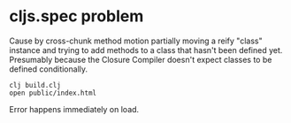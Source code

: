 # cljs.spec problem

Cause by cross-chunk method motion partially moving a reify "class" instance and trying to add methods to a class that hasn't been defined yet. Presumably because the Closure Compiler doesn't expect classes to be defined conditionally.

```
clj build.clj
open public/index.html
```

Error happens immediately on load.